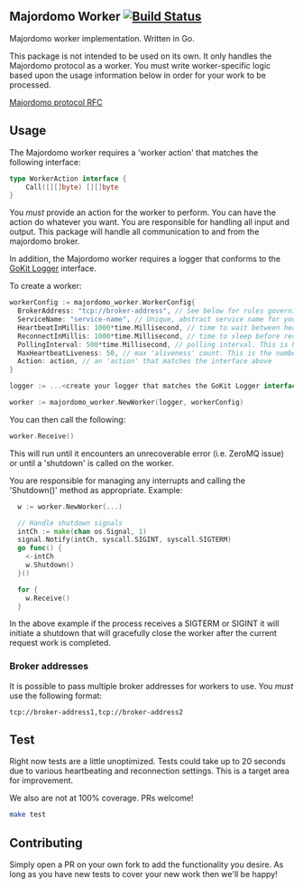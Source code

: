 ## Majordomo Worker [![Build Status](https://travis-ci.org/ppeble/majordomo-worker-go.svg?branch=master)](https://travis-ci.org/ppeble/majordomo-worker-go)

Majordomo worker implementation. Written in Go.

This package is not intended to be used on its own. It only handles the Majordomo protocol as a worker.
You must write worker-specific logic based upon the usage information below in order for your work
to be processed.

[Majordomo protocol RFC](http://rfc.zeromq.org/spec:7)

## Usage

The Majordomo worker requires a 'worker action' that matches the following interface:

```go
type WorkerAction interface {
	Call([][]byte) [][]byte
}
```

You *must* provide an action for the worker to perform. You can have the action do whatever you want. You are responsible for handling all input and output. This package will handle all communication to and from the majordomo broker.

In addition, the Majordomo worker requires a logger that conforms to the [GoKit Logger](https://github.com/go-kit/kit/tree/master/log) interface.

To create a worker:

```go
workerConfig := majordomo_worker.WorkerConfig{
  BrokerAddress: "tcp://broker-address", // See below for rules governing broker addresses
  ServiceName: "service-name", // Unique, abstract service name for your client/worker pair
  HeartbeatInMillis: 1000*time.Millisecond, // time to wait between heartbeats
  ReconnectInMillis: 1000*time.Millisecond, // time to sleep before reconnecting
  PollingInterval: 500*time.Millisecond, // polling interval. This is how often we check the ZeroMQ socket
  MaxHeartbeatLiveness: 50, // max 'aliveness' count. This is the number of times we try to poll before deciding that the broker is dead if we haven't heard anything
  Action: action, // an 'action' that matches the interface above
}

logger := ...<create your logger that matches the GoKit Logger interface>...

worker := majordomo_worker.NewWorker(logger, workerConfig)
```

You can then call the following:

```go
worker.Receive()
```

This will run until it encounters an unrecoverable error (i.e. ZeroMQ issue) or until a 'shutdown' is called on the worker.

You are responsible for managing any interrupts and calling the 'Shutdown()' method as appropriate. Example:

```go
  w := worker.NewWorker(...)

  // Handle shutdown signals
  intCh := make(chan os.Signal, 1)
  signal.Notify(intCh, syscall.SIGINT, syscall.SIGTERM)
  go func() {
    <-intCh
    w.Shutdown()
  }()

  for {
    w.Receive()
  }
```

In the above example if the process receives a SIGTERM or SIGINT it will initiate a shutdown that will gracefully close the worker after the current request work is completed.

### Broker addresses

It is possible to pass multiple broker addresses for workers to use. You *must* use the following format:

```
tcp://broker-address1,tcp://broker-address2
```

## Test

Right now tests are a little unoptimized. Tests could take up to 20 seconds due to various
heartbeating and reconnection settings. This is a target area for improvement.

We also are not at 100% coverage. PRs welcome!

```sh
make test
```

## Contributing

Simply open a PR on your own fork to add the functionality you desire. As long as you have new tests to cover your new work then we'll be happy!
